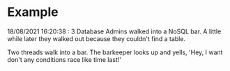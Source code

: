 # Example

<!-- replace-with-date starts -->
18/08/2021 16:20:38 : 3 Database Admins walked into a NoSQL bar. A little while later they walked out because they couldn't find a table.
<!-- replace-with-date ends -->

<!-- replace-with-joke starts -->
Two threads walk into a bar. The barkeeper looks up and yells, 'Hey, I want don't any conditions race like time last!'
<!-- replace-with-joke ends -->
